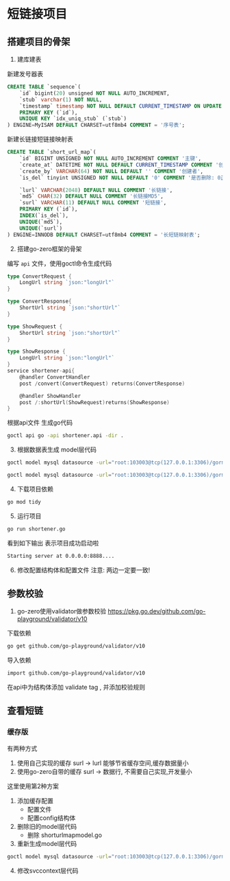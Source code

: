 # 短链接项目

## 搭建项目的骨架

1. 建库建表

新建发号器表
```sql
CREATE TABLE `sequence`(
    `id` bigint(20) unsigned NOT NULL AUTO_INCREMENT,
    `stub` varchar(1) NOT NULL,
    `timestamp` timestamp NOT NULL DEFAULT CURRENT_TIMESTAMP ON UPDATE CURRENT_TIMESTAMP,
    PRIMARY KEY (`id`),
    UNIQUE KEY `idx_uniq_stub` (`stub`)
) ENGINE=MyISAM DEFAULT CHARSET=utf8mb4 COMMENT = '序号表';
```

新建长链接短链接映射表
```sql
CREATE TABLE `short_url_map`(
    `id` BIGINT UNSIGNED NOT NULL AUTO_INCREMENT COMMENT '主键',
    `create_at` DATETIME NOT NULL DEFAULT CURRENT_TIMESTAMP COMMENT '创建时间',
    `create_by` VARCHAR(64) NOT NULL DEFAULT '' COMMENT '创建者',
    `is_del` tinyint UNSIGNED NOT NULL DEFAULT '0' COMMENT '是否删除: 0正常1删除',

    `lurl` VARCHAR(2048) DEFAULT NULL COMMENT '长链接',
    `md5` CHAR(32) DEFAULT NULL COMMENT '长链接MD5',
    `surl` VARCHAR(11) DEFAULT NULL COMMENT '短链接',
    PRIMARY KEY (`id`),
    INDEX(`is_del`),
    UNIQUE(`md5`),
    UNIQUE(`surl`)
) ENGINE=INNODB DEFAULT CHARSET=utf8mb4 COMMENT = '长短链映射表';
```
2. 搭建go-zero框架的骨架

编写 `api` 文件，使用goctl命令生成代码
```go
type ConvertRequest {
    LongUrl string `json:"longUrl"`
}

type ConvertResponse{
    ShortUrl string `json:"shortUrl"`
}

type ShowRequest {
    ShortUrl string `json:"shortUrl"`
}

type ShowResponse {
    LongUrl string `json:"longUrl"`
}
service shortener-api{
    @handler ConvertHandler
    post /convert(ConvertRequest) returns(ConvertResponse)

    @handler ShowHandler
    post /:shortUrl(ShowRequest)returns(ShowResponse)
}
```

根据api文件 生成go代码
```bash 
goctl api go -api shortener.api -dir .
```
3. 根据数据表生成 model层代码

```bash
goctl model mysql datasource -url="root:103003@tcp(127.0.0.1:3306)/gorm" -table="short_url_map" -dir="./model"

goctl model mysql datasource -url="root:103003@tcp(127.0.0.1:3306)/gorm" -table="sequence" -dir="./model"
```

4. 下载项目依赖
```bash
go mod tidy
```

5. 运行项目
```bash
go run shortener.go
```
看到如下输出 表示项目成功启动啦
```bash
Starting server at 0.0.0.0:8888....
```

6. 修改配置结构体和配置文件
注意: 两边一定要一致!

## 参数校验

1. go-zero使用validator做参数校验
https://pkg.go.dev/github.com/go-playground/validator/v10

下载依赖
```bash
go get github.com/go-playground/validator/v10
```
导入依赖
```bash
import github.com/go-playground/validator/v10
```

在api中为结构体添加 validate tag , 并添加校验规则

## 查看短链

### 缓存版

有两种方式
1. 使用自己实现的缓存       surl -> lurl 能够节省缓存空间,缓存数据量小
2. 使用go-zero自带的缓存   surl  ->  数据行, 不需要自己实现,开发量小

这里使用第2种方案
1. 添加缓存配置
    - 配置文件
    - 配置config结构体
2. 删除旧的model层代码
    - 删除 shorturlmapmodel.go
3. 重新生成model层代码
```bash
goctl model mysql datasource -url="root:103003@tcp(127.0.0.1:3306)/gorm"  -table="short_url_map" -dir="./model" -c
```
4. 修改svccontext层代码
